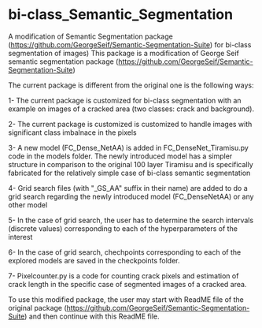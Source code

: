 # bi-class_Semantic_Segmentation
A modification of Semantic Segmentation package (https://github.com/GeorgeSeif/Semantic-Segmentation-Suite) for bi-class segmentation of images)
This package is a modification of George Seif semantic segmentation package (https://github.com/GeorgeSeif/Semantic-Segmentation-Suite)

The current package is different from the original one is the following ways: 

1- The current package is customized for bi-class segmentation with an example on images of a cracked area (two classes: crack and background). 

2- The current package is customized is customized to handle images with significant class imbalnace in the pixels 

3- A new model (FC_Dense_NetAA) is added in FC_DenseNet_Tiramisu.py code in the models folder. The newly introduced model has a simpler structure
in comparison to the original 100 layer Tiramisu and is specifically fabricated for the relatively simple case of bi-class semantic segmentation

4- Grid search files (with "_GS_AA" suffix in their name) are added to do a grid search regarding the newly introduced model (FC_DenseNetAA) or any other model

5- In the case of grid search, the user has to determine the search intervals (discrete values) corresponding to each of the hyperparameters of the interest

6- In the case of grid search, chechpoints corresponding to each of the explored models are saved in the checkpoints folder.

7- Pixelcounter.py is a code for counting crack pixels and estimation of crack length in the specific case of segmented images of a cracked area.


To use this modified package, the user may start with ReadME file of the original package (https://github.com/GeorgeSeif/Semantic-Segmentation-Suite) and then continue with this ReadME file.
